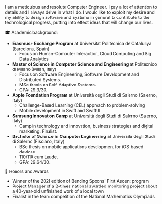 I am a meticulous and resolute Computer Engineer. I pay a lot of attention to details and I always delve in what I do. I would like to exploit my desire and my ability to design software and systems in general to contribute to the technological progress, putting into effect ideas that will change our lives.

🎓  Academic background:
- **Erasmus+ Exchange Program** at Universitat Politècnica de Catalunya (Barcelona, Spain)
    - Focus on Human-Computer Interaction, Cloud Computing and Big Data Analytics. 
- **Master of Science in Computer Science and Engineering** at Politecnico di Milano (Milan, Italy)
    - Focus on Software Engineering, Software Development and Distributed Systems. 
    - MSc thesis on Self-Adaptive Systems. 
    - GPA: 29.3/30.
- **Apple Foundation Program** at Università degli Studi di Salerno (Salerno, Italy)
    - Challenge-Based Learning (CBL) approach to problem-solving 
    - Mobile development in Swift and SwiftUI
- **Samsung Innovation Camp** at Università degli Studi di Salerno (Salerno, Italy)
    - Camp in technology and innovation, business strategies and digital marketing. Finalist.
- **Bachelor of Science in Computer Engineering** at Università degli Studi di Salerno (Fisciano, Italy)
    - BSc thesis on mobile applications development for iOS-based devices.
    - 110/110 cum Laude.
    - GPA: 29.64/30.


🏅  Honors and Awards:
- Winner of the 2021 edition of Bending Spoons' First Ascent program
- Project Manager of a 2-times national awarded monitoring project about a 40-year-old unfinished work of a local town 
- Finalist in the team competition of the National Mathematics Olympiads


<!--
**Sbi98/Sbi98** is a ✨ _special_ ✨ repository because its `README.md` (this file) appears on your GitHub profile.

Here are some ideas to get you started:

- 🔭 I’m currently working on ...
- 🌱 I’m currently learning ...
- 👯 I’m looking to collaborate on ...
- 🤔 I’m looking for help with ...
- 💬 Ask me about ...
- 📫 How to reach me: ...
- 😄 Pronouns: ...
- ⚡ Fun fact: ...
-->
